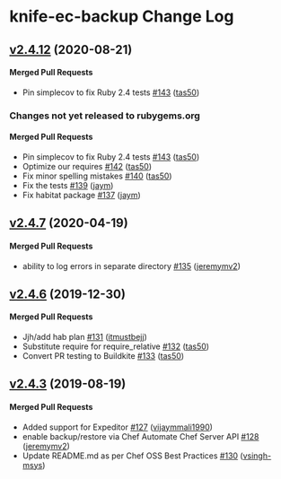 # knife-ec-backup Change Log

<!-- latest_release 2.4.12 -->
## [v2.4.12](https://github.com/chef/knife-ec-backup/tree/v2.4.12) (2020-08-21)

#### Merged Pull Requests
- Pin simplecov to fix Ruby 2.4 tests [#143](https://github.com/chef/knife-ec-backup/pull/143) ([tas50](https://github.com/tas50))
<!-- latest_release -->

<!-- release_rollup since=2.4.7 -->
### Changes not yet released to rubygems.org

#### Merged Pull Requests
- Pin simplecov to fix Ruby 2.4 tests [#143](https://github.com/chef/knife-ec-backup/pull/143) ([tas50](https://github.com/tas50)) <!-- 2.4.12 -->
- Optimize our requires [#142](https://github.com/chef/knife-ec-backup/pull/142) ([tas50](https://github.com/tas50)) <!-- 2.4.11 -->
- Fix minor spelling mistakes [#140](https://github.com/chef/knife-ec-backup/pull/140) ([tas50](https://github.com/tas50)) <!-- 2.4.10 -->
- Fix the tests [#139](https://github.com/chef/knife-ec-backup/pull/139) ([jaym](https://github.com/jaym)) <!-- 2.4.9 -->
- Fix habitat package [#137](https://github.com/chef/knife-ec-backup/pull/137) ([jaym](https://github.com/jaym)) <!-- 2.4.8 -->
<!-- release_rollup -->

<!-- latest_stable_release -->
## [v2.4.7](https://github.com/chef/knife-ec-backup/tree/v2.4.7) (2020-04-19)

#### Merged Pull Requests
- ability to log errors in separate directory [#135](https://github.com/chef/knife-ec-backup/pull/135) ([jeremymv2](https://github.com/jeremymv2))
<!-- latest_stable_release -->

## [v2.4.6](https://github.com/chef/knife-ec-backup/tree/v2.4.6) (2019-12-30)

#### Merged Pull Requests
- Jjh/add hab plan [#131](https://github.com/chef/knife-ec-backup/pull/131) ([itmustbejj](https://github.com/itmustbejj))
- Substitute require for require_relative [#132](https://github.com/chef/knife-ec-backup/pull/132) ([tas50](https://github.com/tas50))
- Convert PR testing to Buildkite [#133](https://github.com/chef/knife-ec-backup/pull/133) ([tas50](https://github.com/tas50))

## [v2.4.3](https://github.com/chef/knife-ec-backup/tree/v2.4.3) (2019-08-19)

#### Merged Pull Requests
- Added support for Expeditor [#127](https://github.com/chef/knife-ec-backup/pull/127) ([vijaymmali1990](https://github.com/vijaymmali1990))
- enable backup/restore via Chef Automate Chef Server API [#128](https://github.com/chef/knife-ec-backup/pull/128) ([jeremymv2](https://github.com/jeremymv2))
- Update README.md as per Chef OSS Best Practices [#130](https://github.com/chef/knife-ec-backup/pull/130) ([vsingh-msys](https://github.com/vsingh-msys))